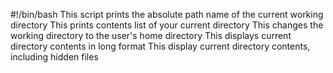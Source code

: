 #!/bin/bash
This script prints the absolute path name of the current working directory
This prints contents list of your current directory
This changes the working directory to the user's home directory
This displays current directory contents in long format
This display current directory contents, including hidden files
